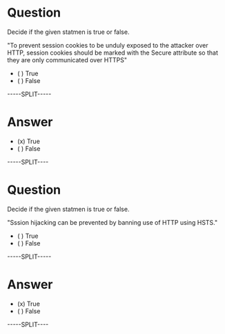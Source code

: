 # Question

Decide if the given statmen is true or false.

"To prevent session cookies to be unduly exposed to the attacker over HTTP, session cookies should be marked with the Secure attribute so that they are only communicated over HTTPS"

* ( ) True
* ( ) False

-----SPLIT-----

# Answer

* (x) True
* ( ) False


-----SPLIT----

# Question

Decide if the given statmen is true or false.

"Sssion hijacking can be prevented by banning use of HTTP using HSTS."

* ( ) True
* ( ) False

-----SPLIT-----

# Answer

* (x) True
* ( ) False


-----SPLIT----
